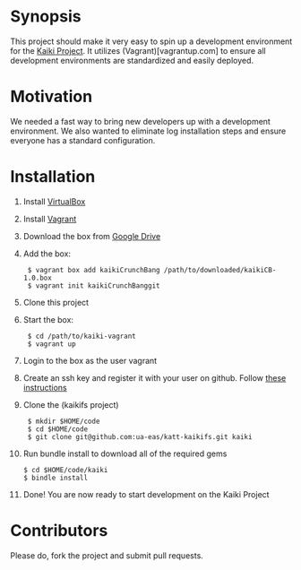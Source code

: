 # Synopsis

This project should make it very easy to spin up a development environment for the [Kaiki Project](https://github.com/ua-eas/katt-kaikifs). It utilizes (Vagrant)[vagrantup.com] to ensure all development environments are standardized and easily deployed.

# Motivation

We needed a fast way to bring new developers up with a development environment. We also wanted to eliminate log installation steps and ensure everyone has a standard configuration.

# Installation

1. Install [VirtualBox](https://www.virtualbox.org/)

2. Install [Vagrant](vagrantup.com)

3. Download the box from [Google Drive](https://docs.google.com/file/d/0B6IXHSXb1jibSURpUjVwOWFTNWs/edit?usp=sharing)

4. Add the box:

		$ vagrant box add kaikiCrunchBang /path/to/downloaded/kaikiCB-1.0.box
		$ vagrant init kaikiCrunchBanggit 

5. Clone this project

6. Start the box:

		$ cd /path/to/kaiki-vagrant
		$ vagrant up

7. Login to the box as the user vagrant

8. Create an ssh key and register it with your user on github. Follow [these instructions](https://help.github.com/articles/generating-ssh-keys)

9. Clone the (kaikifs project)

		$ mkdir $HOME/code
		$ cd $HOME/code
		$ git clone git@github.com:ua-eas/katt-kaikifs.git kaiki

10. Run bundle install to download all of the required gems

		$ cd $HOME/code/kaiki
		$ bindle install

11. Done! You are now ready to start development on the Kaiki Project


# Contributors

Please do, fork the project and submit pull requests.
